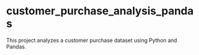 # customer_purchase_analysis_pandas
This project analyzes a customer purchase dataset using Python and Pandas.
